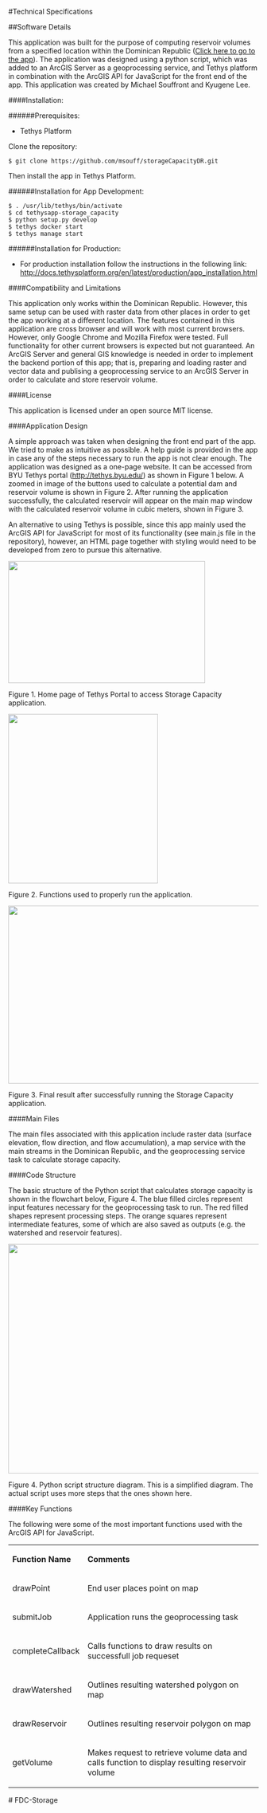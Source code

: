 #Technical Specifications

##Software Details

This application was built for the purpose of computing reservoir volumes from a specified location within the Dominican Republic (<a href="http://tethys.byu.edu/apps/storage-capacity/" target="_blank">Click here to go to the app</a>). The application was designed using a python script, which was added to an ArcGIS Server as a geoprocessing service, and Tethys platform in combination with the ArcGIS API for JavaScript for the front end of the app. This application was created by Michael Souffront and Kyugene Lee.

####Installation:

######Prerequisites:
- Tethys Platform

Clone the repository:
```
$ git clone https://github.com/msouff/storageCapacityDR.git
```
Then install the app in Tethys Platform.

######Installation for App Development:
```
$ . /usr/lib/tethys/bin/activate
$ cd tethysapp-storage_capacity
$ python setup.py develop
$ tethys docker start
$ tethys manage start
```
######Installation for Production:
- For production installation follow the instructions in the following link: http://docs.tethysplatform.org/en/latest/production/app_installation.html

####Compatibility and Limitations

This application only works within the Dominican Republic. However, this same setup can be used with raster data from other places in order to get the app working at a different location. The features contained in this application are cross browser and will work with most current browsers. However, only Google Chrome and Mozilla Firefox were tested. Full functionality for other current browsers is expected but not guaranteed. An ArcGIS Server and general GIS knowledge is needed in order to implement the backend portion of this app; that is, preparing and loading raster and vector data and publising a geoprocessing service to an ArcGIS Server in order to calculate and store reservoir volume.

####License

This application is licensed under an open source MIT license.

####Application Design

A simple approach was taken when designing the front end part of the app. We tried to make as intuitive as possible. A help guide is provided in the app in case any of the steps necessary to run the app is not clear enough. The application was designed as a one-page website. It can be accessed from BYU Tethys portal (http://tethys.byu.edu/) as shown in Figure 1 below. A zoomed in image of the buttons used to calculate a potential dam and reservoir volume is shown in Figure 2. After running the application successfully, the calculated reservoir will appear on the main map window with the calculated reservoir volume in cubic meters, shown in Figure 3.

An alternative to using Tethys is possible, since this app mainly used the ArcGIS API for JavaScript for most of 
its functionality (see main.js file in the repository), however, an HTML page together with styling would need to be 
developed from zero to pursue this alternative.

<img border=0 width=396 height=245 id="Picture 1"
src="https://github.com/msouff/storageCapacityDR/blob/master/tethysapp/storage_capacity/public/images/chooseappSCREENSHOT.JPG">

Figure 1. Home page of Tethys Portal to access Storage Capacity application.

<img border=0 width=301 height=340 id="Picture 3"
src="https://github.com/msouff/storageCapacityDR/blob/master/tethysapp/storage_capacity/public/images/optionSCREENSHOT.JPG">

Figure 2. Functions used to properly run the application.

<img border=0 width=624 height=357 id="Picture 4"
src="https://github.com/msouff/storageCapacityDR/blob/master/tethysapp/storage_capacity/public/images/appSCREENSHOT.JPG">

Figure 3. Final result after successfully running the Storage Capacity application.

####Main Files

The main files associated with this application include raster data (surface elevation, flow direction, and flow accumulation), a map service with the main streams in the Dominican Republic, and the geoprocessing service task to calculate storage capacity.

####Code Structure

The basic structure of the Python script that calculates storage capacity is shown in the flowchart below, Figure 4. The blue filled circles represent input features necessary for the geoprocessing task to run. The red filled shapes represent processing steps. The orange squares represent intermediate features, some of which are also saved as outputs (e.g. the watershed and reservoir features).

<img border=0 width=625 height=461 id="Picture 2"
src="https://github.com/msouff/storageCapacityDR/blob/master/tethysapp/storage_capacity/public/images/script_structure.jpg">

Figure 4. Python script structure diagram. This is a simplified diagram. The actual script uses more steps that the ones shown here.

####Key Functions

The following were some of the most important functions used with the ArcGIS API for JavaScript.

<table>
 <tr>
  <td><p><strong>Function Name</strong></p></td>
  <td><p><strong>Comments</strong></p></td>
 </tr>
 <tr>
  <td><p>drawPoint</p></td>
  <td><p>End user places point on map</p></td>
 </tr>
 <tr>
  <td><p>submitJob</p></td>
  <td><p>Application runs the geoprocessing task</p></td>
 </tr>
 <tr>
  <td><p>completeCallback</p></td>
  <td><p>Calls functions to draw results on successfull job requeset</span></p></td>
 </tr>
 <tr>
  <td><p>drawWatershed</p></td>
  <td><p>Outlines resulting watershed polygon on map</span></p></td>
 </tr>
 <tr>
  <td><p>drawReservoir</p></td>
  <td><p>Outlines resulting reservoir polygon on map</span></p></td>
 </tr>
 <tr>
  <td><p>getVolume</p></td>
  <td><p>Makes request to retrieve volume data and calls function to display resulting reservoir volume</p></td>
 </tr>
</table>
# FDC-Storage
